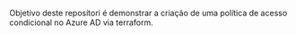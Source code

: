 Objetivo deste reposítori é demonstrar a criação de uma política de acesso condicional no Azure AD via terraform. 
